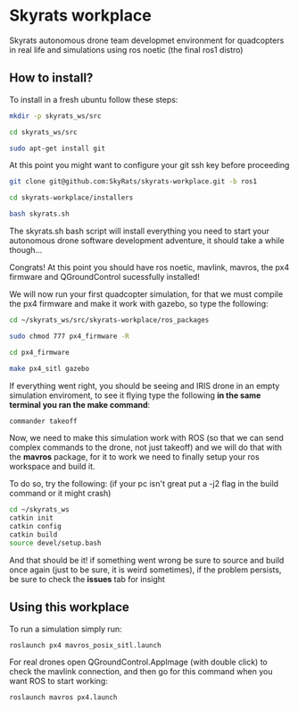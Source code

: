 # Skyrats workplace
Skyrats autonomous drone team developmet environment for quadcopters in real life and simulations using ros noetic (the final ros1 distro)

## How to install?
To install in a fresh ubuntu follow these steps:
```bash
mkdir -p skyrats_ws/src

cd skyrats_ws/src

sudo apt-get install git
```
At this point you might want to configure your git ssh key before proceeding
```bash
git clone git@github.com:SkyRats/skyrats-workplace.git -b ros1

cd skyrats-workplace/installers

bash skyrats.sh
```
The skyrats.sh bash script will install everything you need to start your autonomous drone software development adventure, it should take a while though...

Congrats! At this point you should have ros noetic, mavlink, mavros, the px4 firmware and QGroundControl sucessfully installed!

We will now run your first quadcopter simulation, for that we must compile the px4 firmware and make it work with gazebo, so type the following:

```bash
cd ~/skyrats_ws/src/skyrats-workplace/ros_packages

sudo chmod 777 px4_firmware -R

cd px4_firmware

make px4_sitl gazebo
```
If everything went right, you should be seeing and IRIS drone in an empty simulation enviroment, to see it flying type the following **in the same terminal you ran the make command**:

```bash
commander takeoff
```

Now, we need to make this simulation work with ROS (so that we can send complex commands to the drone, not just takeoff) and we will do that with the **mavros** package, for it to work we need to finally setup your ros workspace and build it.

To do so, try the following: (if your pc isn't great put a -j2 flag in the build command or it might crash)
```bash
cd ~/skyrats_ws
catkin init
catkin config
catkin build
source devel/setup.bash
```
And that should be it! if something went wrong be sure to source and build once again (just to be sure, it is weird sometimes), if the problem persists, be sure to check the **issues** tab for insight

## Using this workplace
To run a simulation simply run:
```bash
roslaunch px4 mavros_posix_sitl.launch
```
For real drones open QGroundControl.AppImage (with double click) to check the mavlink connection, and then go for this command when you want ROS to start working:
```bash
roslaunch mavros px4.launch
```
